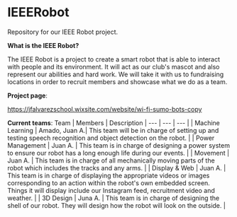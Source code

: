 # IEEERobot
Repository for our IEEE Robot project.

__What is the IEEE Robot?__

The IEEE Robot is a project to create a smart robot that is able to interact with people and its environment. 
It will act as our club's mascot and also represent our abilities and hard work.
We will take it with us to fundraising locations in order to recruit members and showcase what we do as a team.

**Project page**:

https://jfalvarezschool.wixsite.com/website/wi-fi-sumo-bots-copy


**Current teams**:
Team | Members | Description
| --- | --- | --- |
| Machine Learning | Amado, Juan A.| This team will be in charge of setting up and testing speech recognition and object detection on the robot. |
| Power Management | Juan A. | This team is in charge of designing a power system to ensure our robot has a long enough life during our events. |
| Movement |  Juan A. | This team is in charge of all mechanically moving parts of the robot which includes the tracks and any arms. |
| Display & Web | Juan A. | This team is in charge of displaying the appropriate videos or images corresponding to an action within the robot's own embedded screen. Things it will display include our Instagram feed, recruitment video and weather. |
| 3D Design | Juna A. | This team is in charge of designing the shell of our robot. They will design how the robot will look on the outside. |

